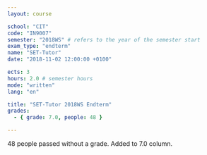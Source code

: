 ```yaml
---
layout: course

school: "CIT"
code: "IN9007"
semester: "2018WS" # refers to the year of the semester start
exam_type: "endterm"
name: "SET-Tutor"
date: "2018-11-02 12:00:00 +0100"

ects: 3
hours: 2.0 # semester hours
mode: "written"
lang: "en"

title: "SET-Tutor 2018WS Endterm"
grades:
  - { grade: 7.0, people: 48 }

---
```


48 people passed without a grade. Added to 7.0 column. 

